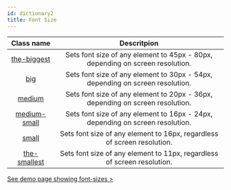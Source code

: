 ```yaml
---
id: dictionary2
title: Font Size
---
```


| Class name  |  Descritpion |
|:-:|:-:|
|  [the-biggest](doc2.md) |  Sets font size of any element to 45px - 80px, depending on screen resolution. |
| [big](doc2.md)  | Sets font size of any element to 30px - 54px, depending on screen resolution.  |
| [medium](doc2.md)  | Sets font size of any element to 20px - 36px, depending on screen resolution.  |
|  [medium-small](doc2.md) | Sets font size of any element to 16px - 24px, depending on screen resolution.  |
|  [small](doc2.md) | Sets font size of any element to 16px, regardless of screen resolution.  |
| [the-smallest](doc2.md)  | Sets font size of any element to 11px, regardless of screen resolution.  |

[See demo page showing font-sizes >](/UI_Kit/typographyDemo.html)